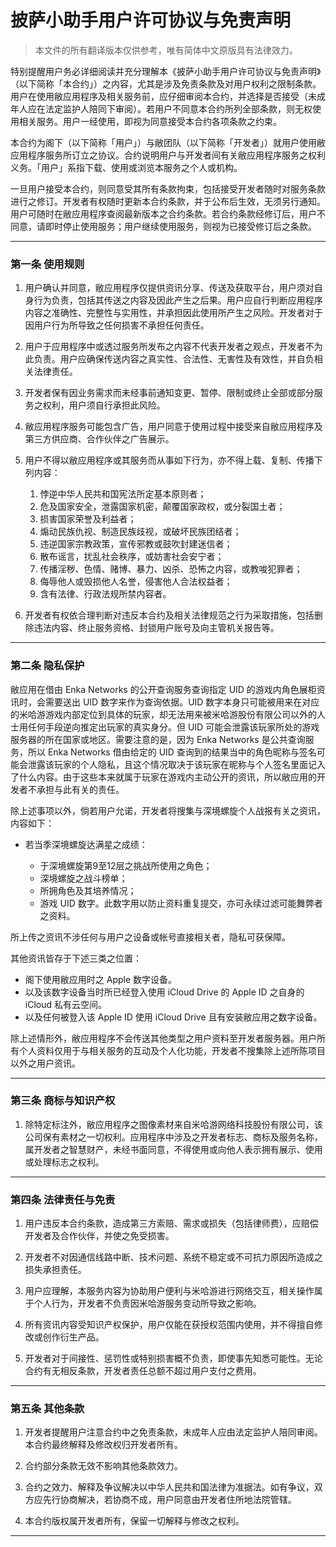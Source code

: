 # **披萨小助手用户许可协议与免责声明**

> 本文件的所有翻译版本仅供参考，唯有简体中文原版具有法律效力。

特别提醒用户务必详细阅读并充分理解本《披萨小助手用户许可协议与免责声明》（以下简称「本合约」）之内容，尤其是涉及免责条款及对用户权利之限制条款。用户在使用敝应用程序及相关服务前，应仔细审阅本合约，并选择是否接受（未成年人应在法定监护人陪同下审阅）。若用户不同意本合约所列全部条款，则无权使用相关服务。用户一经使用，即视为同意接受本合约各项条款之约束。

本合约为阁下（以下简称「用户」）与敝团队（以下简称「开发者」）就用户使用敝应用程序服务所订立之协议。合约说明用户与开发者间有关敝应用程序服务之权利义务。「用户」系指下载、使用或浏览本服务之个人或机构。

一旦用户接受本合约，则同意受其所有条款拘束，包括接受开发者随时对服务条款进行之修订。开发者有权随时更新本合约条款，并于公布后生效，无须另行通知。用户可随时在敝应用程序查阅最新版本之合约条款。若合约条款经修订后，用户不同意，请即时停止使用服务；用户继续使用服务，则视为已接受修订后之条款。

---

### 第一条 使用规则

1. 用户确认并同意，敝应用程序仅提供资讯分享、传送及获取平台，用户须对自身行为负责，包括其传送之内容及因此产生之后果。用户应自行判断应用程序内容之准确性、完整性与实用性，并承担因此使用所产生之风险。开发者对于因用户行为所导致之任何损害不承担任何责任。

2. 用户于应用程序中或透过服务所发布之内容不代表开发者之观点，开发者不为此负责。用户应确保传送内容之真实性、合法性、无害性及有效性，并自负相关法律责任。

3. 开发者保有因业务需求而未经事前通知变更、暂停、限制或终止全部或部分服务之权利，用户须自行承担此风险。

4. 敝应用程序服务可能包含广告，用户同意于使用过程中接受来自敝应用程序及第三方供应商、合作伙伴之广告展示。

5. 用户不得以敝应用程序或其服务而从事如下行为，亦不得上载、复制、传播下列内容：

    1. 悖逆中华人民共和国宪法所定基本原则者；
    2. 危及国家安全，泄露国家机密，颠覆国家政权，或分裂国土者；
    3. 损害国家荣誉及利益者；
    4. 煽动民族仇视、制造民族歧视，或破坏民族团结者；
    5. 违逆国家宗教政策，宣传邪教或鼓吹封建迷信者；
    6. 散布谣言，扰乱社会秩序，或妨害社会安宁者；
    7. 传播淫秽、色情、赌博、暴力、凶杀、恐怖之内容，或教唆犯罪者；
    8. 侮辱他人或毁损他人名誉，侵害他人合法权益者；
    9. 含有法律、行政法规所禁内容者。

6. 开发者有权依合理判断对违反本合约及相关法律规范之行为采取措施，包括删除违法内容、终止服务资格、封锁用户账号及向主管机关报告等。

---

### 第二条 隐私保护

敝应用在借由 Enka Networks 的公开查询服务查询指定 UID 的游戏内角色展柜资讯时，会需要送出 UID 数字来作为查询依据。UID 数字本身只可能被用来在对应的米哈游游戏内部定位到具体的玩家，却无法用来被米哈游股份有限公司以外的人士用任何手段逆向推定出玩家的真实身分。但 UID 可能会泄露该玩家所处的游戏服务器的所在国家或地区。需要注意的是，因为 Enka Networks 是公共查询服务，所以 Enka Networks 借由给定的 UID 查询到的结果当中的角色昵称与签名可能会泄露该玩家的个人隐私，且这个情况取决于该玩家在昵称与个人签名里面记入了什么内容。由于这些本来就属于玩家在游戏内主动公开的资讯，所以敝应用的开发者不承担与此有关的责任。

除上述事项以外，倘若用户允诺，开发者将搜集与深境螺旋个人战报有关之资讯，内容如下：

- 若当季深境螺旋达满星之成绩：

    - 于深境螺旋第9至12层之挑战所使用之角色；
    - 深境螺旋之战斗榜单；
    - 所拥角色及其培养情况；
    - 游戏 UID 数字。此数字用以防止资料重复提交，亦可永续过滤可能舞弊者之资料。

所上传之资讯不涉任何与用户之设备或帐号直接相关者，隐私可获保障。

其他资讯皆存于下述三类之位置：

- 阁下使用敝应用时之 Apple 数字设备。
- 以及该数字设备当时所已经登入使用 iCloud Drive 的 Apple ID 之自身的 iCloud 私有云空间。
- 以及任何被登入该 Apple ID 使用 iCloud Drive 且有安装敝应用之数字设备。

除上述情形外，敝应用程序不会传送其他类型之用户资料至开发者服务器。用户所有个人资料仅用于与相关服务的互动及个人化功能，开发者不搜集除上述所陈项目以外之用户资讯。

---

### 第三条 商标与知识产权

1. 除特定标注外，敝应用程序之图像素材来自米哈游网络科技股份有限公司，该公司保有素材之一切权利。应用程序中涉及之开发者标志、商标及服务名称，属开发者之智慧财产，未经书面同意，不得使用或向他人表示拥有展示、使用或处理标志之权利。

---

### 第四条 法律责任与免责

1. 用户违反本合约条款，造成第三方索赔、需求或损失（包括律师费），应赔偿开发者及合作伙伴，并使之免受损害。

2. 开发者不对因通信线路中断、技术问题、系统不稳定或不可抗力原因所造成之损失承担责任。

3. 用户应理解，本服务内容为协助用户便利与米哈游进行网络交互，相关操作属于个人行为，开发者不负责因米哈游服务变动所导致之影响。

4. 所有资讯内容受知识产权保护，用户仅能在获授权范围内使用，并不得擅自修改或创作衍生产品。

5. 开发者对于间接性、惩罚性或特别损害概不负责，即使事先知悉可能性。无论合约有无相反条款，开发者责任总额不超过用户支付之费用。

---

### 第五条 其他条款

1. 开发者提醒用户注意合约中之免责条款，未成年人应由法定监护人陪同审阅。本合约最终解释及修改权归开发者所有。

2. 合约部分条款无效不影响其他条款效力。

3. 合约之效力、解释及争议解决以中华人民共和国法律为准据法。如有争议，双方应先行协商解决，若协商不成，用户同意由开发者住所地法院管辖。

4. 本合约版权属开发者所有，保留一切解释与修改之权利。

---
